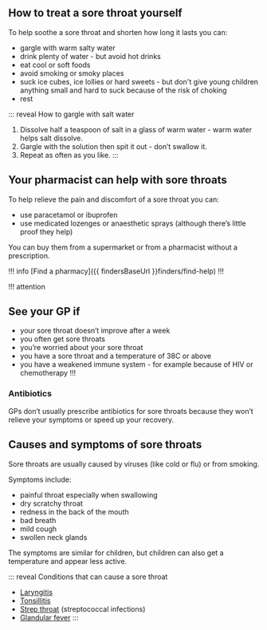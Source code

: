 ## How to treat a sore throat yourself

To help soothe a sore throat and shorten how long it lasts you can: 

- gargle with warm salty water 
- drink plenty of water - but avoid hot drinks 
- eat cool or soft foods 
- avoid smoking or smoky places
- suck ice cubes, ice lollies or hard sweets - but don't give young children anything
  small and hard to suck because of the risk of choking
- rest


::: reveal How to gargle with salt water
  1. Dissolve half a teaspoon of salt in a glass of warm water - warm water helps salt dissolve. 
  2. Gargle with the solution then spit it out - don’t swallow it. 
  3. Repeat as often as you like. 
:::

## Your pharmacist can help with sore throats

To help relieve the pain and discomfort of a sore throat you can: 

- use paracetamol or ibuprofen
- use medicated lozenges or anaesthetic sprays (although there’s little proof they help) 

You can buy them from a supermarket or from a pharmacist without a prescription. 

!!! info
  [Find a pharmacy]({{ findersBaseUrl }}finders/find-help)
!!! 


!!! attention
  ## See your GP if

  - your sore throat doesn’t improve after a week 
  - you often get sore throats 
  - you’re worried about your sore throat
  - you have a sore throat and a temperature of 38C or above 
  - you have a weakened immune system - for example because of HIV or chemotherapy
!!!


### Antibiotics 

GPs don’t usually prescribe antibiotics for sore throats because they won’t relieve your symptoms or speed up your recovery.


## Causes and symptoms of sore throats 

Sore throats are usually caused by viruses (like cold or flu) or from smoking. 

Symptoms include: 

- painful throat especially when swallowing
- dry scratchy throat 
- redness in the back of the mouth 
- bad breath 
- mild cough
- swollen neck glands 

The symptoms are similar for children, but children can also get a temperature and appear less active.


::: reveal Conditions that can cause a sore throat
  - [Laryngitis](http://www.nhs.uk/conditions/Laryngitis/Pages/Introduction.aspx) 
  - [Tonsillitis](http://www.nhs.uk/Conditions/Tonsillitis/Pages/Introduction.aspx) 
  - [Strep throat](http://www.nhs.uk/conditions/streptococcal-infections/pages/introduction.aspx) (streptococcal infections)
  - [Glandular fever](http://www.nhs.uk/conditions/glandular-fever/pages/introduction.aspx) 
:::
